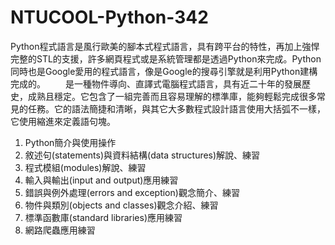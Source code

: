 # NTUCOOL-Python-342
Python程式語言是風行歐美的腳本式程式語言，具有跨平台的特性，再加上強悍完整的STL的支援，許多網頁程式或是系統管理都是透過Python來完成。Python同時也是Google愛用的程式語言，像是Google的搜尋引擎就是利用Python建構完成的。 　　是一種物件導向、直譯式電腦程式語言，具有近二十年的發展歷史，成熟且穩定。它包含了一組完善而且容易理解的標準庫，能夠輕鬆完成很多常見的任務。它的語法簡捷和清晰，與其它大多數程式設計語言使用大括弧不一樣，它使用縮進來定義語句塊。
1. Python簡介與使用操作
2. 敘述句(statements)與資料結構(data structures)解說、練習
3. 程式模組(modules)解說、練習
4. 輸入與輸出(input and output)應用練習
5. 錯誤與例外處理(errors and exception)觀念簡介、練習
6. 物件與類別(objects and classes)觀念介紹、練習
7. 標準函數庫(standard libraries)應用練習
8. 網路爬蟲應用練習
